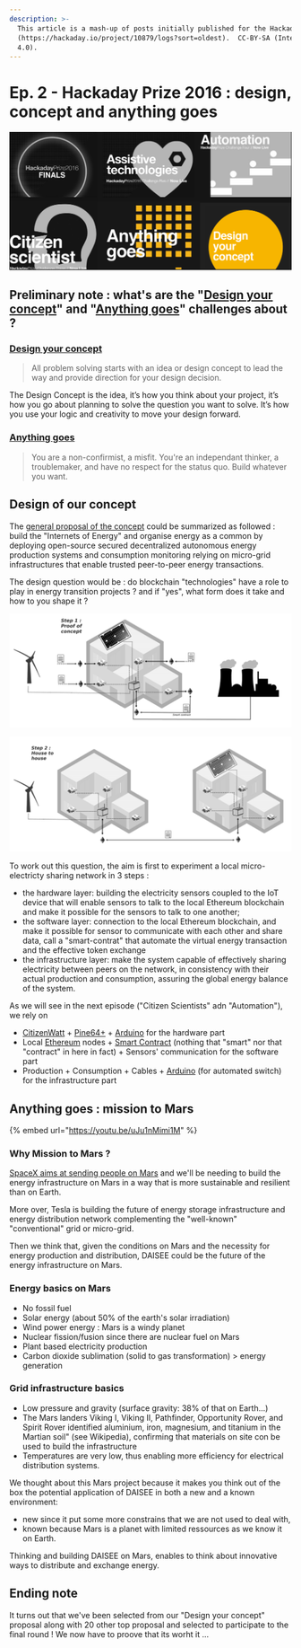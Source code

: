 ```yaml
---
description: >-
  This article is a mash-up of posts initially published for the Hackaday Prize
  (https://hackaday.io/project/10879/logs?sort=oldest).  CC-BY-SA (International
  4.0).
---
```


# Ep. 2 - Hackaday Prize 2016 : design, concept and anything goes

![Hackaday Prize : Design your concept &amp; Anything Goes](../.gitbook/assets/hackaday-prize-dcag.png)

## Preliminary note : what's are the "[Design your concept](https://cloud.lamyne.org/s/LecqqTARZqawjcY)" and "[Anything goes](https://cloud.lamyne.org/s/RGdoEcdezi3d7PS)" challenges about ?

### [Design your concept](https://web.archive.org/web/20160328233302/https://hackaday.io/prize/details)

> All problem solving starts with an idea or design concept to lead the way and provide direction for your design decision.

The Design Concept is the idea, it’s how you think about your project, it’s how you go about planning to solve the question you want to solve. It’s how you use your logic and creativity to move your design forward.

### [Anything goes](https://web.archive.org/web/20160705044827/https://hackaday.io/prize/details)

> You are a non-confirmist, a misfit. You're an independant thinker, a troublemaker, and have no respect for the status quo. Build whatever you want.

## Design of our concept

The [general proposal of the concept](https://app.gitbook.com/@la-myne/s/daisee-citizen-research-program/daisee-season-1/ep.-1-call-me-daisee-the-hackaday-prize-root-of-the-projet) could be summarized as followed : build the "Internets of Energy" and organise energy as a common by deploying open-source secured decentralized autonomous energy production systems and consumption monitoring relying on micro-grid infrastructures that enable trusted peer-to-peer energy transactions.

The design question would be : do blockchain "technologies" have a role to play in energy transition projects ? and if "yes", what form does it take and how to you shape it ?

![](../.gitbook/assets/step1poc.png)

![](../.gitbook/assets/step2expe.png)

To work out this question, the aim is first to experiment a local micro-electricty sharing network in 3 steps :

* the hardware layer: building the electricity sensors coupled to the IoT device that will enable sensors to talk to the local Ethereum blockchain and make it possible for the sensors to talk to one another;
* the software layer: connection to the local Ethereum blockchain, and make it possible for sensor to communicate with each other and share data, call a "smart-contrat" that automate the virtual energy transaction and the effective token exchange
* the infrastructure layer: make the system capable of effectively sharing electricity between peers on the network, in consistency with their actual production and consumption, assuring the global energy balance of the system.

As we will see in the next episode \("Citizen Scientists" adn "Automation"\), we rely on

* [CitizenWatt](https://web.archive.org/web/20160322165735/http://www.citizenwatt.paris/) + [Pine64+](https://www.pine64.org/) + [Arduino](https://www.arduino.cc/) for the hardware part 
* Local [Ethereum](https://ethereum.org/) nodes + [Smart Contract](https://en.wikipedia.org/wiki/Smart_contract) \(nothing that "smart" nor that "contract" in here in fact\) + Sensors' communication for the software part
* Production + Consumption + Cables + [Arduino](https://www.arduino.cc/) \(for automated switch\) for the infrastructure part

## Anything goes : mission to Mars

{% embed url="https://youtu.be/uJu1nMimi1M" %}

### **Why Mission to Mars ?**

[SpaceX aims at sending people on Mars](https://storify.com/nicolasloubet/iac2016-spacex-mars) and we'll be needing to build the energy infrastructure on Mars in a way that is more sustainable and resilient than on Earth.

More over, Tesla is building the future of energy storage infrastructure and energy distribution network complementing the "well-known" "conventional" grid or micro-grid.

Then we think that, given the conditions on Mars and the necessity for energy production and distribution, DAISEE could be the future of the energy infrastructure on Mars.

### **Energy basics on Mars**

* No fossil fuel
* Solar energy \(about 50% of the earth's solar irradiation\)
* Wind power energy : Mars is a windy planet
* Nuclear fission/fusion since there are nuclear fuel on Mars
* Plant based electricity production
* Carbon dioxide sublimation \(solid to gas transformation\) &gt; energy generation

### **Grid infrastructure basics**

* Low pressure and gravity \(surface gravity: 38% of that on Earth...\)
* The Mars landers Viking I, Viking II, Pathfinder, Opportunity Rover, and Spirit Rover identified aluminium, iron, magnesium, and titanium in the Martian soil" \(see Wikipedia\), confirming that materials on site con be used to build the infrastructure
* Temperatures are very low, thus enabling more efficiency for electrical distribution systems.

We thought about this Mars project because it makes you think out of the box the potential application of DAISEE in both a new and a known environment: 

* new since it put some more constrains that we are not used to deal with, 
* known because Mars is a planet with limited ressources as we know it on Earth.

Thinking and building DAISEE on Mars, enables to think about innovative ways to distribute and exchange energy.

## Ending note

It turns out that we've been selected from our "Design your concept" proposal along with 20 other top proposal and selected to participate to the final round ! We now have to proove that its worht it ...



